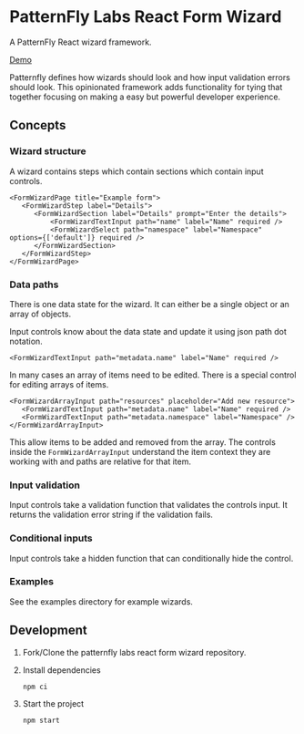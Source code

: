 # PatternFly Labs React Form Wizard

A PatternFly React wizard framework.

[Demo](https://patternfly-labs.github.io/react-form-wizard/)

Patternfly defines how wizards should look and how input validation errors should look. This opinionated framework adds functionality for tying that together focusing on making a easy but powerful developer experience.

## Concepts

### Wizard structure

A wizard contains steps which contain sections which contain input controls.

```
<FormWizardPage title="Example form">
   <FormWizardStep label="Details">
      <FormWizardSection label="Details" prompt="Enter the details">
          <FormWizardTextInput path="name" label="Name" required />
          <FormWizardSelect path="namespace" label="Namespace" options={['default']} required />
      </FormWizardSection>
   </FormWizardStep>
</FormWizardPage>
```

### Data paths

There is one data state for the wizard. It can either be a single object or an array of objects.

Input controls know about the data state and update it using json path dot notation.

```
<FormWizardTextInput path="metadata.name" label="Name" required />
```

In many cases an array of items need to be edited.
There is a special control for editing arrays of items.

```
<FormWizardArrayInput path="resources" placeholder="Add new resource">
   <FormWizardTextInput path="metadata.name" label="Name" required />
   <FormWizardTextInput path="metadata.namespace" label="Namespace" />
</FormWizardArrayInput>
```

This allow items to be added and removed from the array.
The controls inside the `FormWizardArrayInput` understand the item context they are working with and paths are relative for that item.

### Input validation

Input controls take a validation function that validates the controls input. It returns the validation error string if the validation fails.

### Conditional inputs

Input controls take a hidden function that can conditionally hide the control.

### Examples

See the examples directory for example wizards.

## Development

1. Fork/Clone the patternfly labs react form wizard repository.

1. Install dependencies

   ```
   npm ci
   ```

1. Start the project

   ```
   npm start
   ```
